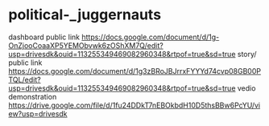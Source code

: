 # political-_juggernauts
dashboard public link https://docs.google.com/document/d/1g-OnZjooCoaaXP5YEMObvwk6zOShXM7Q/edit?usp=drivesdk&ouid=113255349469082960348&rtpof=true&sd=true
story/ public link https://docs.google.com/document/d/1g3zBRoJBJrrxFYYYd74cvp08GB00PTQL/edit?usp=drivesdk&ouid=113255349469082960348&rtpof=true&sd=true
vedio demonstration https://drive.google.com/file/d/1fu24DDkT7nEBOkbdH10D5thsBBw6PcYU/view?usp=drivesdk
